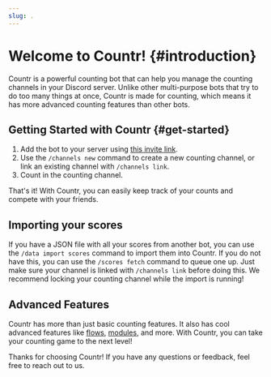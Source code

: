 ```yaml
---
slug: .
---
```



# Welcome to Countr! {#introduction}

Countr is a powerful counting bot that can help you manage the counting channels in your Discord server. Unlike other multi-purpose bots that try to do too many things at once, Countr is made for counting, which means it has more advanced counting features than other bots.


## Getting Started with Countr {#get-started}

  1. Add the bot to your server using [this invite link](https://discord.com/api/oauth2/authorize?client_id=467377486141980682&scope=bot+applications.commands&permissions=395942423568).
  2. Use the `/channels new` command to create a new counting channel, or link an existing channel with `/channels link`.
  3. Count in the counting channel.

That's it! With Countr, you can easily keep track of your counts and compete with your friends.


## Importing your scores

If you have a JSON file with all your scores from another bot, you can use the `/data import scores` command to import them into Countr. If you do not have this, you can use the `/scores fetch` command to queue one up. Just make sure your channel is linked with `/channels link` before doing this. We recommend locking your counting channel while the import is running!


## Advanced Features

Countr has more than just basic counting features. It also has cool advanced features like [flows](./01-features/01-flows.md), [modules](./01-features/02-modules/), and more. With Countr, you can take your counting game to the next level!

Thanks for choosing Countr! If you have any questions or feedback, feel free to reach out to us.
